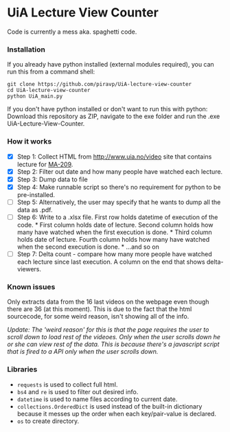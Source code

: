 # UiA Lecture View Counter

Code is currently a mess aka. spaghetti code. 

### Installation 
If you already have python installed (external modules required), you can run this from a command shell:
```
git clone https://github.com/piravp/UiA-lecture-view-counter
cd UiA-lecture-view-counter
python UiA_main.py
```

If you don't have python installed or don't want to run this with python:
Download this repository as ZIP, navigate to the exe folder and run the .exe UiA-Lecture-View-Counter.


### How it works
* [x] Step 1: Collect HTML from http://www.uia.no/video site that contains lecture for [MA-209](https://video.uia.no/category/Undervisning%3EFakultet+for+teknologi+og+realfag%3EMA-209).
* [x] Step 2: Filter out date and how many people have watched each lecture.
* [x] Step 3: Dump data to file
* [x] Step 4: Make runnable script so there's no requirement for python to be pre-installed.
* [ ] Step 5: Alternatively, the user may specify that he wants to dump all the data as .pdf. 
* [ ] Step 6: Write to a .xlsx file. First row holds datetime of execution of the code. 
       * First column holds date of lecture. Second column holds how many have watched when the first execution is done. 
       * Third column holds date of lecture. Fourth column holds how many have watched when the second execution is done. 
       * ...and so on
* [ ] Step 7: Delta count - compare how many more people have watched each lecture since last execution. A column on the end that shows delta-viewers. 

### Known issues
Only extracts data from the 16 last videos on the webpage even though there are 36 (at this moment). 
This is due to the fact that the html sourcecode, for some weird reason, isn't showing all of the info. 

*Update: The 'weird reason' for this is that the page requires the user to scroll down to load rest of the videoes.* 
        *Only when the user scrolls down he or she can view rest of the data. This is because there's a javascript script that* 
        *is fired to a API only when the user scrolls down.* 

### Libraries
- ```requests``` is used to collect full html. 
- ```bs4``` and ```re``` is used to filter out desired info. 
- ```datetime``` is used to name files according to current date. 
- ```collections.OrderedDict``` is used instead of the built-in dictionary because it messes up the order when each key/pair-value is declared. 
- ```os``` to create directory. 
